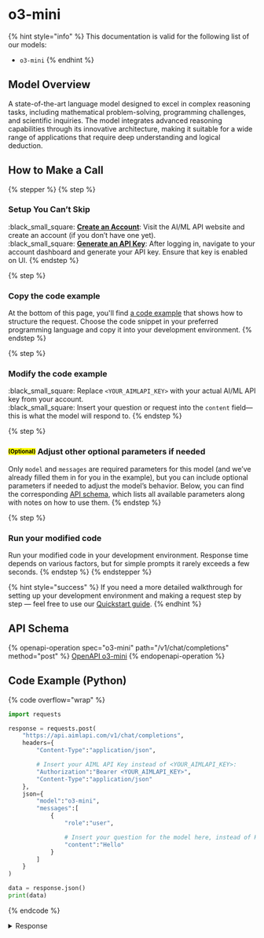 # o3-mini

{% hint style="info" %}
This documentation is valid for the following list of our models:

* `o3-mini`
{% endhint %}

## Model Overview

A state-of-the-art language model designed to excel in complex reasoning tasks, including mathematical problem-solving, programming challenges, and scientific inquiries. The model integrates advanced reasoning capabilities through its innovative architecture, making it suitable for a wide range of applications that require deep understanding and logical deduction.

## How to Make a Call

{% stepper %}
{% step %}
### Setup You Can’t Skip&#x20;

:black\_small\_square:  [**Create an Account**](https://aimlapi.com/app/sign-up): Visit the AI/ML API website and create an account (if you don’t have one yet).\
:black\_small\_square:  [**Generate an API Key**](https://aimlapi.com/app/keys): After logging in, navigate to your account dashboard and generate your API key. Ensure that key is enabled on UI.
{% endstep %}

{% step %}
### Copy the code example

At the bottom of this page, you'll find [a code example](o3-mini.md#code-example-python) that shows how to structure the request. Choose the code snippet in your preferred programming language and copy it into your development environment.
{% endstep %}

{% step %}
### Modify the code example

:black\_small\_square:  Replace `<YOUR_AIMLAPI_KEY>` with your actual AI/ML API key from your account.\
:black\_small\_square:  Insert your question or request into the `content` field—this is what the model will respond to.
{% endstep %}

{% step %}
### <sup><sub><mark style="background-color:yellow;">(Optional)<mark style="background-color:yellow;"><sub></sup> Adjust other optional parameters if needed

Only `model` and `messages` are required parameters for this model (and we’ve already filled them in for you in the example), but you can include optional parameters if needed to adjust the model’s behavior. Below, you can find the corresponding [API schema](o3-mini.md#api-schema), which lists all available parameters along with notes on how to use them.
{% endstep %}

{% step %}
### Run your modified code

Run your modified code in your development environment. Response time depends on various factors, but for simple prompts it rarely exceeds a few seconds.
{% endstep %}
{% endstepper %}

{% hint style="success" %}
If you need a more detailed walkthrough for setting up your development environment and making a request step by step — feel free to use our [Quickstart guide](../../../quickstart/setting-up.md).
{% endhint %}

## API Schema

{% openapi-operation spec="o3-mini" path="/v1/chat/completions" method="post" %}
[OpenAPI o3-mini](https://raw.githubusercontent.com/aimlapi/api-docs/refs/heads/main/docs/api-references/text-models-llm/OpenAI/o3-mini.json)
{% endopenapi-operation %}

## Code Example (Python)

{% code overflow="wrap" %}
```python
import requests

response = requests.post(
    "https://api.aimlapi.com/v1/chat/completions",
    headers={
        "Content-Type":"application/json", 

        # Insert your AIML API Key instead of <YOUR_AIMLAPI_KEY>:
        "Authorization":"Bearer <YOUR_AIMLAPI_KEY>",
        "Content-Type":"application/json"
    },
    json={
        "model":"o3-mini",
        "messages":[
            {
                "role":"user",

                # Insert your question for the model here, instead of Hello:
                "content":"Hello"
            }
        ]
    }
)

data = response.json()
print(data)
```
{% endcode %}

<details>

<summary>Response</summary>

{% code overflow="wrap" %}
```json5
{'id': 'chatcmpl-BKKqDz4BBMnR8lWHTwwUiInJtdup0', 'object': 'chat.completion', 'choices': [{'index': 0, 'finish_reason': 'stop', 'message': {'role': 'assistant', 'content': 'Hello there! How can I help you today?', 'refusal': None, 'annotations': []}}], 'created': 1744186373, 'model': 'o3-mini-2025-01-31', 'usage': {'prompt_tokens': 16, 'completion_tokens': 2559, 'total_tokens': 2575, 'prompt_tokens_details': {'cached_tokens': 0, 'audio_tokens': 0}, 'completion_tokens_details': {'reasoning_tokens': 256, 'audio_tokens': 0, 'accepted_prediction_tokens': 0, 'rejected_prediction_tokens': 0}}, 'system_fingerprint': 'fp_617f206dd9'}
```
{% endcode %}

</details>
